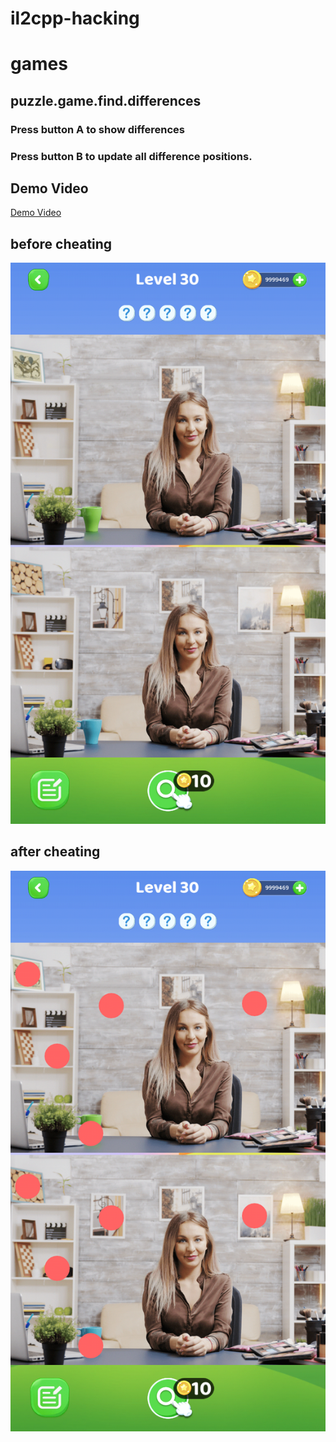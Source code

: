 # il2cpp-hacking

# games
## puzzle.game.find.differences

### Press button A to show differences
### Press button B to update all difference positions.
##  Demo Video
[Demo Video](https://youtu.be/Pr4pmBESRoY)
## before cheating
![before cheat](https://github.com/mengxipeng1122/il2cpp-hacking/blob/master/images/Screenshot_20240617-174535.png)
## after cheating
![after cheat](https://github.com/mengxipeng1122/il2cpp-hacking/blob/master/images/Screenshot_20240617-174601.png)



